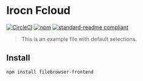 # Irocn Fcloud

[![CircleCI](https://img.shields.io/circleci/project/github/filebrowser/frontend.svg?style=flat-square)](https://circleci.com/gh/filebrowser/frontend)
[![npm](https://img.shields.io/npm/v/filebrowser-frontend.svg?style=flat-square)]()
[![standard-readme compliant](https://img.shields.io/badge/readme%20style-standard-brightgreen.svg?style=flat-square)](https://github.com/RichardLitt/standard-readme)

> This is an example file with default selections.

## Install

```
npm install filebrowser-frontend
```